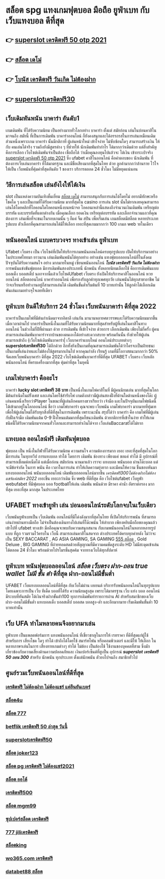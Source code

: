 # สล็อต spg แทงเกมฟุตบอล มือถือ  ยูฟ่าเบท  กับเว็บแทงบอล ดีที่สุด

## 👉 [superslot เครดิตฟรี 50 otp 2021](https://mabet.net/credit-free-100/)
## 👉 [สล็อต เดโม่](https://bio.link/tisawago)
## 👉 [โบนัส เครดิตฟรี วันเกิด ไม่ต้องฝาก](https://mabet.net/20-free-100/)
## 👉 [superslotเครดิตฟรี30](https://member.mabet.net/?action=login)

##  เว็บเดิมพันพนัน บาคาร่า อันดับ1

เกมเดิมพัน ที่ได้รับความนิยม เป็นอย่างมากทั่วโลกอย่าง  บาคาร่า ตั้งแต่ สมัยก่อน เล่นในบ่อนคาสิโนมาจนถึง สมัยนี้ ที่เป็นการเดิมพัน บาคาร่าออนไลน์ ก็ยังคงสนุกและได้อรรถรสในการเล่นเหมือนเดิม ส่วนหนึ่งเพราะเกม บาคาร่า นั้นมีกติกาที่ ผู้เล่นหน้าใหม่  เข้าใจง่าย  ไม่ซับซ้อนใดๆ สามารถสร้างเงิน ให้กับ คนเล่นได้จริง  รวมถึงยังมีสูตรต่าง ๆ ที่ช่วยให้ นักเดิมพันทำกำไร ได้มากกว่าเดิมด้วย แต่สิ่งสำคัญคือการเลือก เว็บไซต์เดิมพันจำเป็นต้อง เชื่อถือได้ ว่าเมื่อคุณลงทุนไปแล้วจะ ได้เงิน เข้ากระเป๋าจริง [superslot เครดิตฟรี 50 otp 2021](https://bio.link/tisawago) ซึ่ง  ufabet คาสิโนออนไลน์ คือคำตอบของ นักเดิมพัน ที่ต้องการเว็บเล่นบาคาร่า ที่ได้มาตรฐาน และมีชื่อเสียงมากที่สุดในไทย ด้วย ลูกค้ามากกว่าล้านราย ไว้ใจให้เป็น  เว็บพนันที่คุ้มค่าที่สุดอันดับ 1 ของเรา บริการตลอด 24 ชั่วโมง ไม่มีหยุดแน่นอน

## วิธีการเล่นสล็อต เล่นยังไงให้ได้เงิน
 slot เป็นแหล่งความบันเทิงชั้นเยี่ยม [สล็อต เดโม่](https://mabet.net/20-free-100/) สามารถสนุกกับการเล่นได้โดยไม่ อยากมีทักษะหรือโชคใด ๆ และเป็นเกมที่ได้รับความนิยม มากที่สุดใน casino  การเล่น slot นั้นไม่ยากเลยคุณสามารถเล่นได้โดยคลิกที่ไอคอนใดไอคอนหนึ่งบนหน้าจอ ไอคอนเหล่านี้แสดงถึงจำนวนเงินเดิมพัน  เหรียญต่อบรรทัด และบรรทัดที่แตกต่างกัน  เมื่อคุณเลือก ยอดเงิน  เหรียญต่อบรรทัด และเลือกจำนวนแถวที่คุณต้องการ เล่นเพื่อที่จะชนะในรอบเกมนั้น ๆ ก็แค่ จิ้ม  สปิน  เพื่อเริ่มเล่น เกมสล็อตมีสล็อต หลายประเภท รูปแบบ ตัวเลือกที่คุณสามารถเล่นได้มีให้เลือก เยอะที่สุดเกมมากกว่า 100 เกมภ web ายในเดียว

## พนันออนไลน์ แบบครบวงจร ทางเข้าเล่น ยูฟ่าเบท 

Ufabet เว็บตรง   เป็น  เว็บไซค์ที่เปิดให้บริการเกมพนันออนไลน์ครบทุกรูปแบบ เปิดให้บริการมาอย่างในประเทศไทยมา ยาวนาน  เล่นเดิมพันพนันได้ทุกอย่าง  อย่างเช่น แทงฟุตบอลออนไลน์ที่ในสังคมปัจจุบันได้รับความสนใจ อย่าง  มากมายในหมู่ เซียนพนันออนไลน์  ***โบนัส เครดิตฟรี วันเกิด ไม่ต้องฝาก*** การพนันแข่งขันฟุตบอล มีการเดิมพันสองประเภทนี่ นักพนัน ทั้งหลายนิยมเลือกใช้  คือการเดิมพันแบบบอลเต็ง บอลสเต็ป นอกจากนี้แล้วเว็บไซค์Ufabet เว็บตรง  ยังเปิดให้บริการคาสิโนออนไลน์ หวยออนไลน์ สล็อตออนไลน์ บาคาร่าออนไลน์  เพื่อรองรับลูกค้าทุกเพศทุกวัย เล่นพนันได้ทุกสาขาอาชีพ ไม่ว่าจะเรียนหรือทำงานอยู่ก็สามารถเล่นได้ เดิมพันขั้นต่ำเริ่มต้นที่ 10 บาทเท่านั้น ให้ลูกค้าได้เลือกเดิมพันเล่นเกมอย่างจุใจเลยทีเดียว


##  ยูฟ่าเบท ยินดีให้บริการ 24 ชั่วโมง  เว็บพนันบาคาร่า ดีที่สุด 2022 

บาคาร่าเป็นเกมไพ่ที่มีต้นกำเนิดมาจากอิตาลี  เล่นกัน  มานานหลายศตวรรษและได้รับความนิยมมากขึ้นเมื่อเวลาผ่านไป บาคาร่าเป็นหนึ่งในเกมที่ได้รับความนิยมมากที่สุดสำหรับผู้ที่เล่นในคาสิโนทางออนไลน์ ในช่วงไม่กี่ปีที่ผ่านมา ด้วย   การเดิมพัน ที่เข้าใจง่าย ด้วยการ  เลือกเดิมพัน  เพียงไม่กี่ครั้ง ผู้คนสามารถเล่นเดิมพันบาคาร่าจากบ้านของตนเองได้อย่างสะดวกสบาย  พร้อมกันนั้น ยังช่วยให้ผู้เล่นสามารถเข้าถึง {เว็บไซต์เดิมพันบาคาร่า|  เว็บบาคาร่าแบบใหม่ ออนไลน์ประเภทต่างๆ **superslotเครดิตฟรี30** ได้อีกด้วย อีกทั้งยังเป็นเกมที่คุณสามารถเดิมพันได้ว่าใครจะเป็นฝ่ายชนะ เป็นเกมที่เล่นง่ายและไม่ต้องใช้สูตรมากเกินไป หากคุณกำลัง  เรียนรู้ เกมที่มีโอกาสชนะมากกว่า 50%  จัดเลยเว็บพนันบาคาร่า ดีที่สุด 2022  เว็บไซต์เดิมพันบาคาร่าที่ดีที่สุด UFABET เว็บตรง เว็บหลัก พนันออนไลน์ ที่ครบเครื่องมากที่สุด คุ้มค่าที่สุด ในยุคนี้


##  เกมไพ่บาคาร่า คืออะไร  

บาคาร่า **lucky slot เครดิตฟรี 38 บาท** เป็นหนึ่งในเกมไพ่คาสิโนที่  มีผู้คนนิยมเล่น มากที่สุดในโลก มีต้นกำเนิดในฝรั่งเศส และเล่นโดยใช้สำรับไพ่ เกมดังกล่าวมีผู้เล่นสองฝั่งที่ด้านใดด้านหนึ่งของโต๊ะ ผู้เล่นคนหนึ่งเรียกว่าPlayer  ในขณะที่ผู้เล่นอีกคนทางขวาเรียกว่า เจ้ามือ และในปัจจุบันเกมไพ่ชนิดนี้ได้เข้ามาอยู่ในโลกออนไลน์ ชื่อว่า  เกมไพ่บาคาร่า  คุณจะพบ  เว็บพนัน เกมไพ่บาคาร่า มากมายที่ทุ่มเทเพื่อให้ผู้เล่นใหม่ได้รับทุกสิ่งที่ดีที่สุดในการเดิมพัน เพราะฉะนั้น สรุปได้ว่า บาคาร่า คือ เกมไพ่ที่มีผู้เล่นกับฝั่งเจ้ามือ เดิมพันแต้ม 0-9 ฝั่งไหนแต้มมากที่สุดก็ชนะเดิมพัน ด้วยกติการที่เข้าในง่าย ทำให้เกมชนิดนี้่ได้รับความนิยมจากคนทั่วโลกและสามารถทำเงินได้จาก เว็บเล่นBaccaratได้ไม่ยาก




## แทงบอล ออนไลน์ฟรี เดิมพันฟุตบอล

ฟุตบอล เป็น หนึ่งในกีฬาที่ได้รับความนิยม ความสนใจ ความต้องการมาก เยอะ เยอะที่สุดที่สุดในโลก มีการเล่น ในทุกทวีป การแทงบอล  ทำได้  โดยการ  เดิมพัน   ช่องทาง เพียงแค่ ขอแค่ ทำได้ มี อุปกรณ์ที่สามารถเชื่อมต่อเน็ตได้ แต่เมื่อก่อน สมัยก่อน นานมาแล้ว เราจะ แทงบอล  พนันบอล ผ่านโต๊ะบอล แต่จะมีข้อจำกัด ในการ พนัน คือ  เวลาในการเล่น ทำให้เกิดความยุ่งยาก และมีคนให้ความ ชื่นชอบหันมาแทงบอลออนไลน์ พนันบอลออนไลน์ เดิมพันบอลออนไลน์มากขึ้น *เครดิตฟรี300ไม่ต้องฝากไม่ต้องแชร์แค่สมัคร 2022* เยอะขึ้น เยอะกว่าเดิม ซึ่ง web  ที่ดีที่สุด  คือ เว็บไซต์ufabet เว็บยูฟ่า webufabet ที่มีฟุตบอล บอล footballให้เล่น เดิมพัน พนันด้วย มีราคา ค่าน้ำ อัตราต่อรอง มากที่สุด เยอะที่สุด มากสุด ในประเทศไทย

## UFABET  ทางเข้ายูฟ่า  เล่น บ่อนออนไลน์ระดับโลกจบในเว็บเดียว 

 เว็บพนันยูฟ่าเบทเป็น เว็บเดิมพัน ออนไลน์ที่มีโด่งดังมากที่สุดในไทย  ที่เปิดให้บริการพนัน ที่สามารถเล่นง่ายผ่านทางมือถือ ไม่จำเป็นต้องเดินทางไปเล่นที่โต๊ะพนัน ให้ลำบาก เพียงหยิบมือถือของคุณแล้วเข้าไปที่ ufabet ทางเข้า มือถือคุณจะพบกับความสนุกสนาน  กับเกมพนันออนไลน์ในหลากหลายรูปแบบ ที่ถูก รวมรวมไว้ครบใน เว็บนี้  สามารถเล่นคาสิโนสดจาก ต่างประเทศได้ครบทุกค่ายดัง  ไม่ว่าจะเป็น SEXY BACCARAT , AG ASIA GAMING, SA GAMING [555 สล็อต](https://mabet.net/credit-free-new/) , Gold Deluxe , BIG GAMING ที่ถ่ายทอดสดด้วยสัญญาณที่มีความคมชัดสูงระดับ HD ไม่มีสะดุดเข้าเล่นได้ตลอด 24 ชั่วโมง พร้อมด้วยโปรโมรชั่นสุดค้ม จากทางเว็บได้ทุกสัปดาห์ 


## ยูฟ่าเบท  พนันฟุตบอลออนไลน์ *สล็อต เว็บตรง ฝาก-ถอน true wallet ไม่มี ขั้น ต่ํา*  ดีที่สุด ฝาก-ถอนไม่มีขั้นต่ำ

UFABET เว็บแทงบอลออนไลน์ที่ดีที่สุด กับเว็บไม่ผ่าน เอเยนต์ บริการรับพนันออนไลน์ในทุกรูปแบบ โดยเฉพาะการเป็น เว็บ ทีเด็ด บอลที่ได้รับ ความนิยมสูงสุด เพราะได้มาตรฐาน เว็บ แท่ง บอล ออนไลน์ มีระบบที่ทันสมัย ได้เงินจริงฝากขั้นต่ํา100 ทุกการเดิมพันทำรายการผ่าน AI สำหรับสมาชิกของเว็บ ฝาก-ถอนไม่มีขั้นต่ำ แทงบอลเต็ง บอลสเต็ป บอลสด บอลสูง-ต่ำ และอีกมากมาย เริ่มเดิมพันขั้นต่ำ 10 บาทเท่านั้น


## เว็บ UFA ทำไมหลายคนจึงอยากมาเล่น

 ยูฟ่าเบท  เป็นแพลตฟอร์มการ แทงพนันออนไลน์ ที่เชี่ยวชาญในการให้ เรทราคา ที่ดีที่สุดแก่ผู้ใช้ สำหรับการ เสี่ยงโชค ใดๆ  ทำได้ เข้าถึงได้โดยใช้  สมาร์ทโฟน หรือคอมพิวเตอร์ และมีให้  ให้เลือก ในหลายภาษาเล่นในการ  เสี่ยงทายเกมต่างๆ  ทำได้  ไม่ต้อง เป็นต้องใช้ ใช้งานของบุคคลที่สาม ซึ่งมักเกี่ยวข้องกับความเสี่ยงด้านความปลอดภัยและ  เงินเปอร์เซ็นต์ที่สูงป็น อุปกรณ์ ***superslot เครดิตฟรี 50 ถอน 300*** สำหรับ นักพนัน ทุกประเภท ตั้งแต่นักพนัน ตัวยงไปจนถึง สมาชิกทั่วไป

## ศูนย์รวมเว็บพนันออนไลน์ที่ดีที่สุด

### [เครดิตฟรี ไม่ต้องฝาก ไม่ต้องแชร์ แค่ยืนยันเบอร์](https://atom.io/themes/สมัครฟรี%20MABET.net%20สล็อตแจกโบนัส%20%20สล็อต%20ยืนยันเบอร์โทร%20รับเครดิตฟรี%202021%20008%20สล็อต%20ฝาก%2020%20รับ%20100%20แตกหนัก)
### [สล็อต4u](https://atom.io/themes/สมัครฟรี%20MABET.net%20สล็อตแจกโบนัส%20%20สล็อต%20pg%20ฟรี%202021%20ทดลองเล่น%20008%20สล็อต%20ฝาก%2020%20รับ%20100%20แตกหนัก)
### [สล็อต 777](https://atom.io/themes/สมัครฟรี%20MABET.net%20สล็อตแจกโบนัส%20%20สล็อต%20สบาย%2099%20ฟรี%20เครดิต%20008%20สล็อต%20ฝาก%2020%20รับ%20100%20แตกหนัก)
### [betflik เครดิตฟรี 50 ล่าสุด วันนี้](https://atom.io/themes/สมัครฟรี%20MABET.net%20สล็อตแจกโบนัส%20%20joker%20เครดิตฟรี%20100%20008%20สล็อต%20ฝาก%2020%20รับ%20100%20แตกหนัก)
### [superslotเครดิตฟรี50](https://atom.io/themes/สมัครฟรี%20MABET.net%20สล็อตแจกโบนัส%20%20สล็อต%20ยู%20ฟ่า%20191%20008%20สล็อต%20ฝาก%2020%20รับ%20100%20แตกหนัก)
### [สล็อต joker123](https://atom.io/themes/สมัครฟรี%20MABET.net%20สล็อตแจกโบนัส%20%20superslot%20444%20เครดิตฟรี%2050%20008%20สล็อต%20ฝาก%2020%20รับ%20100%20แตกหนัก)
### [สล็อต pg เครดิตฟรี ไม่ต้องแชร์2021](https://atom.io/themes/สมัครฟรี%20MABET.net%20สล็อตแจกโบนัส%20%20asia999%20เครดิตฟรี%20100%20บาท%20008%20สล็อต%20ฝาก%2020%20รับ%20100%20แตกหนัก)
### [สล็อต ออโต้](https://atom.io/themes/สมัครฟรี%20MABET.net%20สล็อตแจกโบนัส%20%20สล็อต%20g2g%20008%20สล็อต%20ฝาก%2020%20รับ%20100%20แตกหนัก)
### [เครดิตฟรี500](https://atom.io/themes/สมัครฟรี%20MABET.net%20สล็อตแจกโบนัส%20%20สล็อต%20เว็บ%20นอก%20008%20สล็อต%20ฝาก%2020%20รับ%20100%20แตกหนัก)
### [สล็อต mgm99](https://atom.io/themes/สมัครฟรี%20MABET.net%20สล็อตแจกโบนัส%20%20pt911สล็อต%20008%20สล็อต%20ฝาก%2020%20รับ%20100%20แตกหนัก)
### [ซุปเปอร์สล็อต เครดิตฟรี](https://atom.io/themes/สมัครฟรี%20MABET.net%20สล็อตแจกโบนัส%20%20สล็อต%20ถอนเงิน%20เข้า%20วอ%20ล%20เลท%20008%20สล็อต%20ฝาก%2020%20รับ%20100%20แตกหนัก)
### [777 jiliเครดิตฟรี](https://atom.io/themes/สมัครฟรี%20MABET.net%20สล็อตแจกโบนัส%20%20pg%20betflik%20เครดิตฟรี%2050%20ล่าสุด%20008%20สล็อต%20ฝาก%2020%20รับ%20100%20แตกหนัก)
### [สล็อตking](https://atom.io/themes/สมัครฟรี%20MABET.net%20สล็อตแจกโบนัส%20%20รวม%20superslot%20เครดิตฟรี%2050%20ยืนยันเบอร์%20008%20สล็อต%20ฝาก%2020%20รับ%20100%20แตกหนัก)
### [wo365.com เครดิตฟรี](https://atom.io/themes/สมัครฟรี%20MABET.net%20สล็อตแจกโบนัส%20%20สล็อต%20ขั้น%20ต่ํา%201%20บาท%20008%20สล็อต%20ฝาก%2020%20รับ%20100%20แตกหนัก)
### [databet88 สล็อต](https://atom.io/themes/สมัครฟรี%20MABET.net%20สล็อตแจกโบนัส%20%20superslot%20เครดิตฟรี%20มาใหม่%20008%20สล็อต%20ฝาก%2020%20รับ%20100%20แตกหนัก)